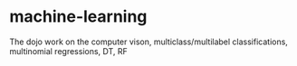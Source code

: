 # machine-learning
The dojo work on the computer vison, multiclass/multilabel classifications, multinomial regressions, DT, RF

